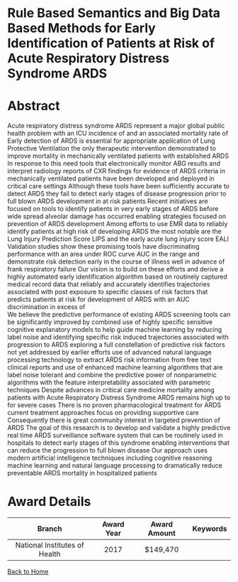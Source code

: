
Rule Based Semantics and Big Data Based Methods for Early Identification of Patients at Risk of Acute Respiratory Distress Syndrome ARDS
========================================================================================================================================

# Abstract


Acute respiratory distress syndrome  ARDS  represent a major global public health problem  with
an ICU incidence of       and an associated mortality rate of         Early detection of ARDS
is essential for appropriate application of Lung Protective Ventilation  the only therapeutic
intervention demonstrated to improve mortality in mechanically ventilated patients with
established ARDS  In response to this need  tools that electronically monitor ABG results and
interpret radiology reports of CXR findings for evidence of ARDS criteria in mechanically
ventilated patients have been developed and deployed in critical care settings  Although these
tools have been sufficiently accurate to detect ARDS  they fail to detect early stages of disease
progression  prior to full blown ARDS development  in at risk patients 
Recent initiatives are focused on tools to identify patients in very early stages of ARDS before
wide spread alveolar damage has occurred  enabling strategies focused on prevention of ARDS
development  Among efforts to use EMR data to reliably identify patients at high risk of developing
ARDS  the most notable are the Lung Injury Prediction Score  LIPS  and the  early acute lung
injury  score  EALI   Validation studies show these promising tools have discriminating
performance with an area under ROC curve  AUC  in the       range  and demonstrate risk
detection early in the course of illness  well in advance of frank respiratory failure 
Our vision is to build on these efforts  and derive a highly automated early identification algorithm
based on routinely captured medical record data that reliably and accurately identifies trajectories
associated with post exposure to specific classes of risk factors that predicts patients at risk for
development of ARDS with an AUC discrimination in excess of     
We believe the predictive performance of existing ARDS screening tools can be significantly
improved by     combined use of highly specific sensitive cognitive explanatory models to help
guide machine learning by reducing  label noise  and identifying specific risk induced trajectories
associated with progression to ARDS     exploring a full constellation of predictive risk factors not
yet addressed by earlier efforts     use of advanced natural language processing technology to
extract ARDS risk information from free text clinical reports  and    use of enhanced machine
learning algorithms that are label noise tolerant and combine the predictive power of
nonparametric algorithms with the feature interpretability associated with parametric techniques Despite advances in critical care medicine  mortality among patients with Acute Respiratory Distress Syndrome  ARDS  remains high  up to     for severe cases  There is no proven pharmacological treatment for ARDS  current treatment approaches focus on providing
supportive care  Consequently  there is great community interest in targeted prevention of ARDS  The goal of this research is to develop and validate a highly predictive real time ARDS surveillance software system that can be routinely used in hospitals to detect early stages of this
syndrome  enabling interventions that can reduce the progression to full blown disease  Our approach uses modern artificial intelligence techniques including cognitive reasoning  machine learning and natural language processing to dramatically reduce preventable ARDS mortality in hospitalized patients  

# Award Details

|Branch|Award Year|Award Amount|Keywords|
| :---: | :---: | :---: | :---: |
|National Institutes of Health|2017|$149,470||
  
  


[Back to Home](https://github.com/chrischow/dod_sbir_awards/JH/#2447)